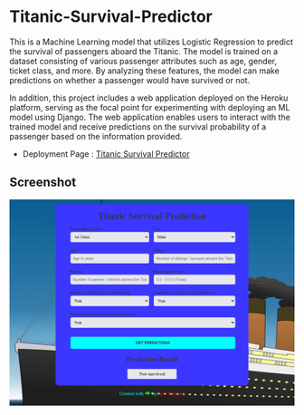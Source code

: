 # Titanic-Survival-Predictor

This is a Machine Learning model that utilizes Logistic Regression to predict the survival of passengers aboard the Titanic. The model is trained on a dataset consisting of various passenger attributes such as age, gender, ticket class, and more. By analyzing these features, the model can make predictions on whether a passenger would have survived or not. 

In addition, this project includes a web application deployed on the Heroku platform, serving as the focal point for experimenting with deploying an ML model using Django. The web application enables users to interact with the trained model and receive predictions on the survival probability of a passenger based on the information provided.

- Deployment Page : [Titanic Survival Predictor](https://titanic-survival-predictor.herokuapp.com/)

## Screenshot
![Page Screenshot](assets/screenshot.png)
